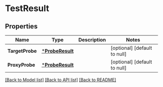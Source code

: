 # TestResult

## Properties
Name | Type | Description | Notes
------------ | ------------- | ------------- | -------------
**TargetProbe** | [***ProbeResult**](ProbeResult.md) |  | [optional] [default to null]
**ProxyProbe** | [***ProbeResult**](ProbeResult.md) |  | [optional] [default to null]

[[Back to Model list]](../README.md#documentation-for-models) [[Back to API list]](../README.md#documentation-for-api-endpoints) [[Back to README]](../README.md)


